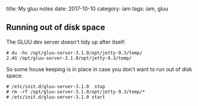 title: My gluu notes
date: 2017-10-10
category: iam
tags: iam, gluu

## Running out of disk space

The GLUU dev server doesn't tidy up after itself:

```text
# du -hs /opt/gluu-server-3.1.0/opt/jetty-9.3/temp/
2.4G /opt/gluu-server-3.1.0/opt/jetty-9.3/temp/
```

So some house keeping is in place in case you don't want to run out of disk space:

```text
# /etc/init.d/gluu-server-3.1.0  stop
# rm -rf /opt/gluu-server-3.1.0/opt/jetty-9.3/temp/*
# /etc/init.d/gluu-server-3.1.0 start
```

